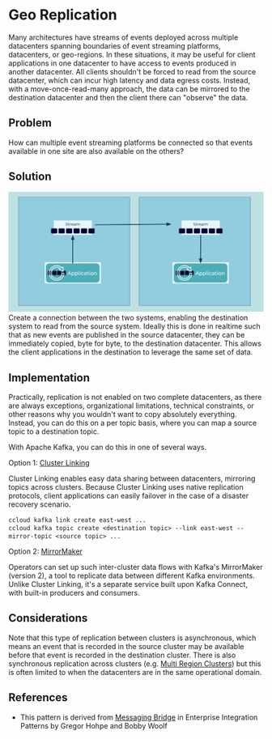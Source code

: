 # Geo Replication
Many architectures have streams of events deployed across multiple datacenters spanning boundaries of event streaming platforms, datacenters, or geo-regions.
In these situations, it may be useful for client applications in one datacenter to have access to events produced in another datacenter.
All clients shouldn't be forced to read from the source datacenter, which can incur high latency and data egress costs.
Instead, with a move-once-read-many approach, the data can be mirrored to the destination datacenter and then the client there can "observe" the data.

## Problem
How can multiple event streaming platforms be connected so that events available in one site are also available on the others?

## Solution
![event-stream-observer](../img/event-stream-observer.png)
Create a connection between the two systems, enabling the destination system to read from the source system.
Ideally this is done in realtime such that as new events are published in the source datacenter, they can be immediately copied, byte for byte, to the destination datacenter.
This allows the client applications in the destination to leverage the same set of data.

## Implementation
Practically, replication is not enabled on two complete datacenters, as there are always exceptions, organizational limitations, technical constraints, or other reasons why you wouldn't want to copy absolutely everything.
Instead, you can do this on a per topic basis, where you can map a source topic to a destination topic.

With Apache Kafka, you can do this in one of several ways.

Option 1: [Cluster Linking](https://docs.confluent.io/cloud/current/multi-cloud/cluster-linking.html)

Cluster Linking enables easy data sharing between datacenters, mirroring topics across clusters.
Because Cluster Linking uses native replication protocols, client applications can easily failover in the case of a disaster recovery scenario.

```
ccloud kafka link create east-west ...
ccloud kafka topic create <destination topic> --link east-west --mirror-topic <source topic> ...
```

Option 2: [MirrorMaker](https://kafka.apache.org/documentation/#georeplication)

Operators can set up such inter-cluster data flows with Kafka's MirrorMaker (version 2), a tool to replicate data between different Kafka environments.
Unlike Cluster Linking, it's a separate service built upon Kafka Connect, with built-in producers and consumers.

## Considerations
Note that this type of replication between clusters is asynchronous, which means an event that is recorded in the source cluster may be available before that event is recorded in the destination cluster.
There is also synchronous replication across clusters (e.g. [Multi Region Clusters](https://docs.confluent.io/platform/current/multi-dc-deployments/index.html)) but this is often limited to when the datacenters are in the same operational domain.

## References
* This pattern is derived from [Messaging Bridge](https://www.enterpriseintegrationpatterns.com/patterns/messaging/MessagingBridge.html) in Enterprise Integration Patterns by Gregor Hohpe and Bobby Woolf
